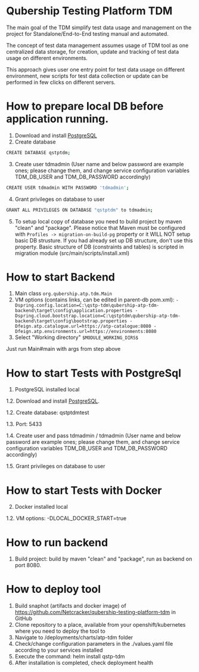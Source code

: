 # Qubership Testing Platform TDM

The main goal of the TDM simplify test data usage and management on the project for Standalone/End-to-End testing manual and automated.

The concept of test data management assumes usage of TDM tool as one centralized data storage, for creation, update  and tracking of test data usage on different environments.

This approach gives user one entry point for test data usage on different environment, new scripts for test data collection or update can be performed in few clicks on different servers.

# How to prepare local DB before application running.
1. Download and install [PostgreSQL](https://www.postgresql.org/download/)
2. Create database
 ```sh 
 CREATE DATABASE qstptdm; 
 ```
3. Create user tdmadmin (User name and below password are example ones; please change them, and change service configuration variables TDM_DB_USER and TDM_DB_PASSWORD accordingly)
 ```sh 
 CREATE USER tdmadmin WITH PASSWORD 'tdmadmin';  
 ```
4. Grant privileges on database to user
 ```sh 
 GRANT ALL PRIVILEGES ON DATABASE "qstptdm" to tdmadmin;
 ``` 
5. To setup local copy of database you need to build project by maven "clean" and "package".
   Please notice that Maven must be configured with `Profiles -> migration-on-build-pg` property or it WILL NOT setup basic DB strusture. If you had already set up DB structure, don't use this property.
   Basic structure of DB (constraints and tables) is scripted in migration module (src/main/scripts/install.xml)

# How to start Backend

1. Main class `org.qubership.atp.tdm.Main`
2. VM options (contains links, can be edited in parent-db pom.xml):
   `
   -Dspring.config.location=C:\qstp-tdm\qubership-atp-tdm-backend\target\config\application.properties
   -Dspring.cloud.bootstrap.location=C:\qstptdm\qubership-atp-tdm-backend\target\config\bootstrap.properties
   -Dfeign.atp.catalogue.url=https://atp-catalogue:8080
   -Dfeign.atp.environments.url=https://environments:8080
   `
3. Select "Working directory" `$MODULE_WORKING_DIRS$`

Just run Main#main with args from step above

# How to start Tests with PostgreSql
1. PostgreSQL installed local

1.2. Download and install [PostgreSQL](https://www.postgresql.org/download/).

1.2. Create database: qstptdmtest

1.3. Port: 5433

1.4. Create user and pass tdmadmin / tdmadmin (User name and below password are example ones; please change them, and change service configuration variables TDM_DB_USER and TDM_DB_PASSWORD accordingly)

1.5. Grant privileges on database to user

# How to start Tests with Docker
2. Docker installed local

1.2. VM options: -DLOCAL_DOCKER_START=true

# How to run backend

1. Build project: build by maven "clean" and "package", run as backend on port 8080.

# How to deploy tool

1. Build snaphot (artifacts and docker image) of https://github.com/Netcracker/qubership-testing-platform-tdm in GitHub
2. Clone repository to a place, available from your openshift/kubernetes where you need to deploy the tool to
3. Navigate to <repository-root>/deployments/charts/atp-tdm folder
4. Check/change configuration parameters in the ./values.yaml file according to your services installed
5. Execute the command: helm install qstp-tdm
6. After installation is completed, check deployment health
